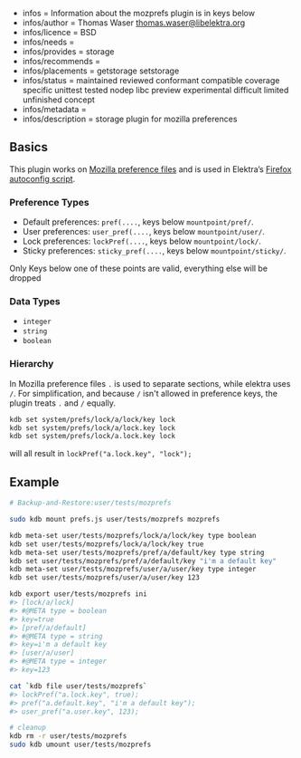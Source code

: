 - infos = Information about the mozprefs plugin is in keys below
- infos/author = Thomas Waser <thomas.waser@libelektra.org>
- infos/licence = BSD
- infos/needs =
- infos/provides = storage
- infos/recommends =
- infos/placements = getstorage setstorage
- infos/status = maintained reviewed conformant compatible coverage specific unittest tested nodep libc preview experimental difficult limited unfinished concept
- infos/metadata =
- infos/description = storage plugin for mozilla preferences

## Basics

This plugin works on [Mozilla preference files](https://developer.mozilla.org/en-US/docs/Mozilla/Preferences/A_brief_guide_to_Mozilla_preferences)
and is used in Elektra’s [Firefox autoconfig script](autoconfig/README.md).

### Preference Types

- Default preferences: `pref(....`, keys below `mountpoint/pref/`.
- User preferences: `user_pref(....`, keys below `mountpoint/user/`.
- Lock preferences: `lockPref(....`, keys below `mountpoint/lock/`.
- Sticky preferences: `sticky_pref(....`, keys below `mountpoint/sticky/`.

Only Keys below one of these points are valid, everything else will be dropped

### Data Types

- `integer`
- `string`
- `boolean`

### Hierarchy

In Mozilla preference files `.` is used to separate sections, while elektra uses `/`. For simplification, and because `/` isn't allowed in preference keys, the plugin treats `.` and `/` equally.

```bash
kdb set system/prefs/lock/a/lock/key lock
kdb set system/prefs/lock/a/lock.key lock
kdb set system/prefs/lock/a.lock.key lock
```

will all result in `lockPref("a.lock.key", "lock");`

## Example

```sh
# Backup-and-Restore:user/tests/mozprefs

sudo kdb mount prefs.js user/tests/mozprefs mozprefs

kdb meta-set user/tests/mozprefs/lock/a/lock/key type boolean
kdb set user/tests/mozprefs/lock/a/lock/key true
kdb meta-set user/tests/mozprefs/pref/a/default/key type string
kdb set user/tests/mozprefs/pref/a/default/key "i'm a default key"
kdb meta-set user/tests/mozprefs/user/a/user/key type integer
kdb set user/tests/mozprefs/user/a/user/key 123

kdb export user/tests/mozprefs ini
#> [lock/a/lock]
#> #@META type = boolean
#> key=true
#> [pref/a/default]
#> #@META type = string
#> key=i'm a default key
#> [user/a/user]
#> #@META type = integer
#> key=123

cat `kdb file user/tests/mozprefs`
#> lockPref("a.lock.key", true);
#> pref("a.default.key", "i'm a default key");
#> user_pref("a.user.key", 123);

# cleanup
kdb rm -r user/tests/mozprefs
sudo kdb umount user/tests/mozprefs
```
